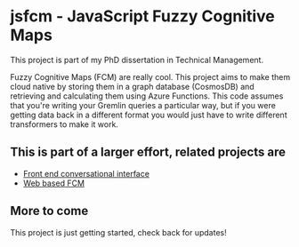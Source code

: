 # jsfcm - JavaScript Fuzzy Cognitive Maps

This project is part of my PhD dissertation in Technical Management.

Fuzzy Cognitive Maps (FCM) are really cool. This project aims to make them cloud native by storing them in a graph database (CosmosDB) and retrieving and calculating them using Azure Functions. This code assumes that you're writing your Gremlin queries a particular way, but if you were getting data back in a different format you would just have to write different transformers to make it work.

## This is part of a larger effort, related projects are

- [Front end conversational interface](https://github.com/cwhd/FCM-Sales-Helper-Bot)
- [Web based FCM](https://github.com/cwhd/fcmjsweb)

## More to come

This project is just getting started, check back for updates!
